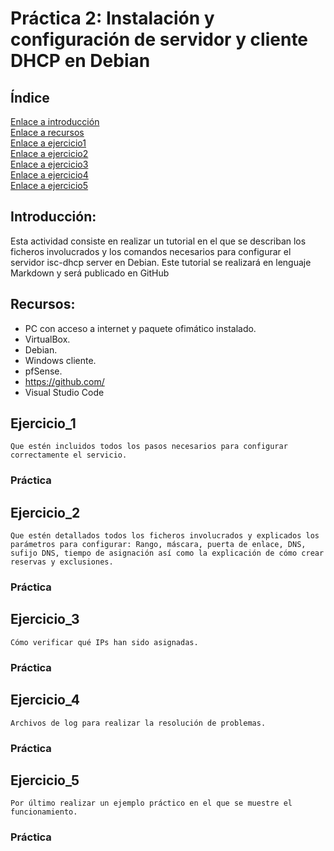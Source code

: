 # Práctica 2: Instalación y configuración de servidor y cliente DHCP en Debian
## Índice
[Enlace a introducción](#introducción)   
[Enlace a recursos](#recursos)    
[Enlace a ejercicio1](#ejercicio1)  
[Enlace a ejercicio2](#ejercicio2)  
[Enlace a ejercicio3](#ejercicio3)  
[Enlace a ejercicio4](#ejercicio4)  
[Enlace a ejercicio5](#ejercicio5)   

## Introducción:

Esta actividad consiste en realizar un tutorial en el que se describan los ficheros involucrados y los comandos necesarios para configurar el servidor isc-dhcp server en Debian. Este tutorial se realizará en lenguaje Markdown y será publicado en GitHub

## Recursos:
* PC con acceso a internet y paquete ofimático instalado.
* VirtualBox.
* Debian. 
* Windows cliente.
* pfSense.
* https://github.com/
* Visual Studio Code

## Ejercicio_1
``` 
Que estén incluidos todos los pasos necesarios para configurar correctamente el servicio.
``` 
### Práctica

## Ejercicio_2
``` 
Que estén detallados todos los ficheros involucrados y explicados los parámetros para configurar: Rango, máscara, puerta de enlace, DNS, sufijo DNS, tiempo de asignación así como la explicación de cómo crear reservas y exclusiones.
``` 
### Práctica

## Ejercicio_3
``` 
Cómo verificar qué IPs han sido asignadas.
``` 
### Práctica

## Ejercicio_4
``` 
Archivos de log para realizar la resolución de problemas.
``` 
### Práctica

## Ejercicio_5
``` 
Por último realizar un ejemplo práctico en el que se muestre el funcionamiento. 
``` 
### Práctica
